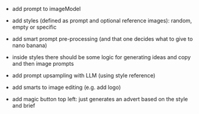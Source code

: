 - add prompt to imageModel

- add styles (defined as prompt and optional reference images): random, empty or specific

- add smart prompt pre-processing (and that one decides what to give to nano banana)

- inside styles there should be some logic for generating ideas and copy and then image prompts
- add prompt upsampling with LLM (using style reference)
- add smarts to image editing (e.g. add logo)
- add magic button top left: just generates an advert based on the style and brief
